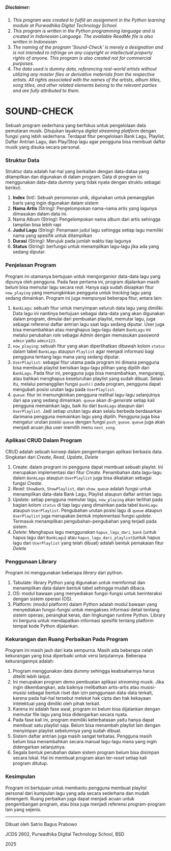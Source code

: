##### *Disclaimer*:
1. *This program was created to fulfill an assignment in the Python learning module at Purwadhika Digital Technology School.*
2. *This program is written in the Python programming language and is created in Indonesian Language. The available ReadMe file is also written in Indonesian*
3. *The naming of the program 'Sound-Check' is merely a designation and is not intended to infringe on any copyright or intellectual property rights of anyone. This program is also created not for commercial purposes.*
4. *The data used is dummy data, referencing real-world artists without utilizing any master files or derivative materials from the respective artists. All rights associated with the names of the artists, album titles, song titles, and other related elements belong to the relevant parties and are fully attributed to them.*


# SOUND-CHECK

Sebuah program sederhana yang berfokus untuk pengelolaan data pemutaran musik. Ditujukan layaknya *digital streaming platform* dengan fungsi yang lebih sederhana. Terdapat fitur pengelolaan Bank Lagu, Playlist, Daftar Antrian Lagu, dan Play/Stop lagu agar pengguna bisa membuat daftar musik yang disuka secara personal.

### Struktur Data
Struktur data adalah hal-hal yang berkaitan dengan data-dataa yang ditampilkan dan digunakan di dalam program. Data di program ini menggunakan data-data *dummy* yang tidak nyata dengan struktu sebagai berikut.

1. **Index** (Int): Sebuah penomoran unik, digunakan untuk pemanggilan baris yang ingin digunakan dalam sistem
2. **Nama Artis** (String): Pengelompokan nama-nama artis yang lagunya dimasukan dalam data ini.
3. Nama Album (String): Pengelompokan nama album dari artis sehingga tampilan bisa lebih rapi
4. **Judul Lagu** (String): Penamaan judul lagu sehingga setiap lagu memiliki nama yang spesifik untuk ditampilkan
5. **Durasi** (String): Merujuk pada jumlah waktu tiap lagunya
6. **Status** (String): berfungsi untuk menampilkan lagu-lagu jika ada yang sedang diputar.


### Penjelasan Program
Program ini utamanya bertujuan untuk mengorganisir data-data lagu yang dipunya oleh pengguna. Pada fase pertama ini, program dijalankan masih belum bisa memutar lagu secara *real*. Hanya saja sudah disiapkan fitur `now_playing` yang memungkinkan pengguna untuk *tracking* lagu yang sedang dimainkan. Program ini juga mempunyai beberapa fitur, antara lain:
1. `BankLagu`: sebuah fitur untuk menyimpan seluruh data lagu yang dimiliki. Data lagu ini nantinya bertujuan sebagai data-data yang akan digunakan dalam program, dimulai dari pembuatan playlist, memutar lagu, juga sebagai referensi daftar antrian lagu saat lagu sedang diputar. User juga bisa menambahkan atau menghapus lagu-lagu dalam `BankLagu` ini melalui perubahan *role* sebagai Admin dengan memasukan password `admin` yaitu `admin123`.
2. `now_playing`: sebuah fitur yang akan diperlihatkan dibawah kolom `status` dalam tabel `BankLagu` ataupun `Playlist` agar menjadi informasi bagi pengguna tentang lagu mana yang sedang diputar.
3. `UserPlaylist`: sebagai fitur utama pada program ini dimana pengguna bisa membuat playlist berisikan lagu-lagu pilihan yang dipilih dari `BankLagu`. Pada fitur ini, pengguna juga bisa menambahkan, mengurangi, atau bahkan menghapus keseluruhan playlist yang sudah dibuat. Selain itu, melalui pemanggilan fungsi `push()` pada program, pengguna dapat mengubah posisi urutan lagu pada `UserPlaylist`.
4. `queue`: fitur ini memungkinkan pengguna melihat lagu-lagu selanjutnya dari apa yang sedang dimainkan. `queue` akan di-*generate* setiap kali pengguna memainkan lagu, baik itu dari `BankLagu` ataupun dari `UserPlaylist`. Jadi setiap urutan lagu akan selalu berbeda berdasarkan darimana pengguna memainkan lagu yang dipilih. Pengguna juga bisa mengatur urutan posisi `queue` dengan fungsi `push_queue`. `queue` juga akan menjadi acuan jika user memilih menu `next_song`.

### Aplikasi CRUD Dalam Program
CRUD adalah sebuah konsep dalam pengembangan aplikasi berbasis data. Singkatan dari *Create*, *Read*, *Update*, *Delete*
1. Create: dalam program ini pengguna dapat membuat sebuah playlst. Ini merupakan implementasi dari fitur *Create*. Penambahan data lagu-lagu dalam `BankLagu` ataupun `UserPlaylist` juga bisa dikatakan sebagai fungsi *Create*.
2. *Read*: `ShowBank`, `ShowPlaylist`, dan `show_queue` adalah fungsi untuk menampilkan data-data Bank Lagu, Playlist ataupun daftar antrian lagu.
3. *Update*: setiap pengguna memutar lagu, `now_playing` akan terlihat pada bagian kolom `status` di tiap lagu yang dimainkan pada tabel `BankLagu` ataupun `UserPlaylist`. Pengubahan urutan posisi lagu  di `queue` ataupun `UserPlaylist` juga merupakan bentuk implementasi fungsi *update*. Termasuk menampilkan pengubahan-pengubahan yang terjadi pada sistem.
4. *Delete*: Menghapus lagu menggunakan `hapus_lagu_dari_bank` (untuk hapus lagu dari `BankLagu`) atau `hapus_lagu_dari_playlist`(untuk hapus lagu dari `UserPlaylist` yang telah dibuat) adalah bentuk pemakaian fitur *Delete*


### Penggunaan Library
Program ini menggunakan beberapa *library* dari python.
1. Tabulate: library Python yang digunakan untuk memformat dan menampilkan data dalam bentuk tabel sehingga mudah dibaca.
2. OS: modul bawaan yang menyediakan fungsi-fungsi untuk berinteraksi dengan sistem operasi (OS). 
3. Platform: (modul platform) dalam Python adalah modul bawaan yang menyediakan fungsi-fungsi untuk mengakses informasi detail tentang sistem operasi, perangkat keras, dan lingkungan runtime Python. Library ini berguna untuk mendapatkan informasi spesifik tentang platform tempat kode Python dijalankan.


### Kekurangan dan Ruang Perbaikan Pada Program
Program ini masih jauh dari kata sempurna. Masih ada beberapa celah kekurangan yang bisa diperbaiki untuk versi lanjutannya. Beberapa kekurangannya adalah:
1. Program menggunakan data *dummy* sehingga keabsahannya harus diteliti lebih lanjut.
2. Ini merupakan program demo pembuatan aplikasi *streaming* musik. Jika ingin dikembangkan, ada baiknya melibatkan artis-artis atau musisi-musisi sebagai bentuk riset dan izin penggunaan data-data terkait, karena pada hal-hal tersebut melekat hak cipta dan hak kekayaan intelektual yang dimiliki oleh pihak terkait.
3. Karena ini adalah fase awal, program ini belum bisa dijalankan dengan memutar file lagu yang bisa didengarkan secara nyata.
4. Pada fase kali ini, program memiliki keterbatasan yaitu hanya dapat membuat satu playlist saja. Belum bisa menambah playlist lain dengan menyimpan playlist sebelumnya yang sudah dibuat.
5. Sistem daftar antrian juga masih sangat terbatas. Pengguna masih belum bisa menambahkan secara manual lagu-lagu mana yang ingin didengarkan selanjutnya.
6. Segala bentuk perubahan dalam sistem program belum bisa disimpan secara lokal. Hal ini membuat program akan ter-*reset* setiap kali program ditutup.

### Kesimpulan
Program ini bertujuan untuk membantu pengguna membuat playlist personal dari kumpulan lagu yang ada secara sederhana dan mudah dimengerti. Ruang perbaikan juga dapat menjadi acuan untuk pengembangan program, atau bisa juga menjadi referensi program-program lain yang sejenis.

---


Dibuat oleh Satrio Bagus Prabowo

JCDS 2602, Purwadhika Digital Technology School, BSD

2025